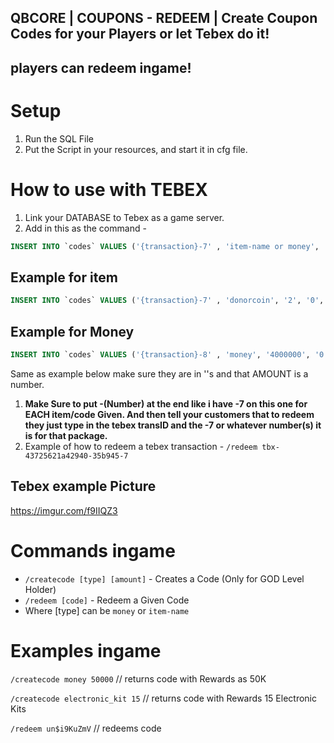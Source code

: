 ## QBCORE | COUPONS - REDEEM | Create Coupon Codes for your Players or let Tebex do it! 
## players can redeem ingame!
# Setup
1. Run the SQL File 
2. Put the Script in your resources, and start it in cfg file. 
# How to use with TEBEX 
1. Link your DATABASE to Tebex as a game server.
2. Add in this as the command - 
```sql
INSERT INTO `codes` VALUES ('{transaction}-7' , 'item-name or money', 'AMOUNT', '0', 'TEBEX', NULL);
```
## Example for item
```sql
INSERT INTO `codes` VALUES ('{transaction}-7' , 'donorcoin', '2', '0', 'TEBEX', NULL);
```
## Example for Money
```sql
INSERT INTO `codes` VALUES ('{transaction}-8' , 'money', '4000000', '0', 'TEBEX', NULL);
```
Same as example below make sure they are in ''s and that AMOUNT is a number.
1. **Make Sure to put -(Number) at the end like i have -7 on this one for EACH item/code Given. And then tell your customers that to redeem they just type in the tebex transID and the -7 or whatever number(s) it is for that package.**
2. Example of how to redeem a tebex transaction - `/redeem tbx-43725621a42940-35b945-7` 

## Tebex example Picture
https://imgur.com/f9IIQZ3
# Commands ingame 
- `/createcode [type] [amount]` - Creates a Code (Only for GOD Level Holder)
- `/redeem [code]` - Redeem a Given Code
- Where [type] can be `money` or `item-name`

# Examples ingame
`/createcode money 50000` // returns code with Rewards as 50K

`/createcode electronic_kit 15` // returns code with Rewards 15 Electronic Kits

`/redeem un$i9KuZmV` // redeems code

